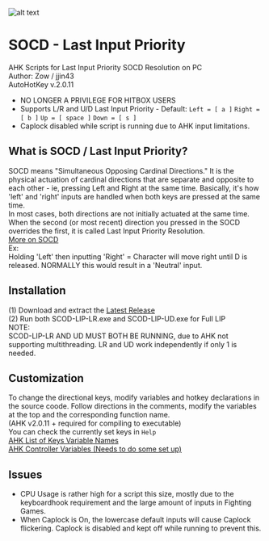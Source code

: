![alt text](https://cdn.shopify.com/s/files/1/0166/4408/files/leftplusright_1024x1024.png?v=1568750688)
# SOCD - Last Input Priority
AHK Scripts for Last Input Priority SOCD Resolution on PC  
Author: Zow / jjin43  
AutoHotKey v.2.0.11   
* NO LONGER A PRIVILEGE FOR HITBOX USERS  
* Supports L/R and U/D Last Input Priority - Default: `Left = [ a ]` `Right = [ b ]` `Up = [ space ]` `Down = [ s ]`  
* Caplock disabled while script is running due to AHK input limitations.  

## What is SOCD / Last Input Priority?
SOCD means "Simultaneous Opposing Cardinal Directions." It is the physical actuation of cardinal directions that are separate and opposite to each other - ie, pressing Left and Right at the same time. Basically, it's how 'left' and  'right' inputs are handled when both keys are pressed at the same time.  
In most cases, both directions are not initially actuated at the same time. When the second (or most recent) direction you pressed in the SOCD overrides the first, it is called Last Input Priority Resolution.  
[More on SOCD](https://www.hitboxarcade.com/blogs/support/what-is-socd)  
Ex:  
Holding 'Left' then inputting 'Right' = Character will move right until D is released. NORMALLY this would result in a 'Neutral' input.   

## Installation
(1) Download and extract the [Latest Release](https://github.com/jjin43/SOCD-LastInputPriority/releases/latest)  
(2) Run both SCOD-LIP-LR.exe and SCOD-LIP-UD.exe for Full LIP  
NOTE:  
SCOD-LIP-LR AND UD MUST BOTH BE RUNNING, due to AHK not supporting multithreading. LR and UD work independently if only 1 is needed.  

## Customization
To change the directional keys, modify variables and hotkey declarations in the source coode. Follow directions in the comments, modify the variables at the top and the corresponding function name.    
(AHK v2.0.11 + required for compiling to executable)  
You can check the currently set keys in `Help`  
[AHK List of Keys Variable Names](https://www.autohotkey.com/docs/v1/KeyList.htm#keyboard)  
[AHK Controller Variables (Needs to do some set up)](https://www.autohotkey.com/docs/v1/KeyList.htm#Joystick)

## Issues
* CPU Usage is rather high for a script this size, mostly due to the keyboardhook requirement and the large amount of inputs in Fighting Games.  
* When Caplock is On, the lowercase default inputs will cause Caplock flickering. Caplock is disabled and kept off while running to prevent this.  
